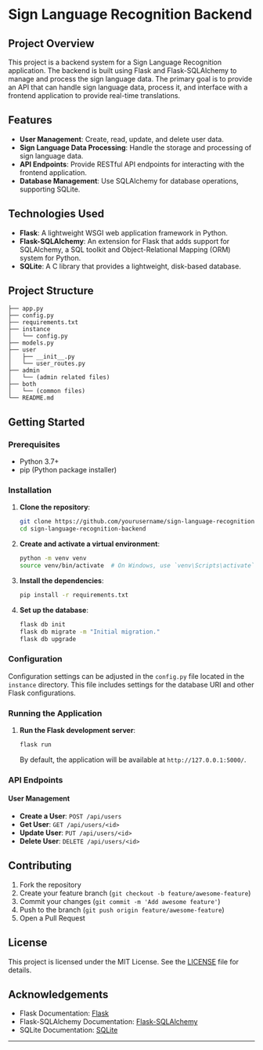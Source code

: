 
# Sign Language Recognition Backend

## Project Overview

This project is a backend system for a Sign Language Recognition application. The backend is built using Flask and Flask-SQLAlchemy to manage and process the sign language data. The primary goal is to provide an API that can handle sign language data, process it, and interface with a frontend application to provide real-time translations.

## Features

- **User Management**: Create, read, update, and delete user data.
- **Sign Language Data Processing**: Handle the storage and processing of sign language data.
- **API Endpoints**: Provide RESTful API endpoints for interacting with the frontend application.
- **Database Management**: Use SQLAlchemy for database operations, supporting SQLite.

## Technologies Used

- **Flask**: A lightweight WSGI web application framework in Python.
- **Flask-SQLAlchemy**: An extension for Flask that adds support for SQLAlchemy, a SQL toolkit and Object-Relational Mapping (ORM) system for Python.
- **SQLite**: A C library that provides a lightweight, disk-based database.

## Project Structure

```
├── app.py
├── config.py
├── requirements.txt
├── instance
│   └── config.py
├── models.py
├── user
│   ├── __init__.py
│   └── user_routes.py
├── admin
│   └── (admin related files)
├── both
│   └── (common files)
└── README.md
```

## Getting Started

### Prerequisites

- Python 3.7+
- pip (Python package installer)

### Installation

1. **Clone the repository**:
   ```bash
   git clone https://github.com/yourusername/sign-language-recognition-backend.git
   cd sign-language-recognition-backend
   ```

2. **Create and activate a virtual environment**:
   ```bash
   python -m venv venv
   source venv/bin/activate  # On Windows, use `venv\Scripts\activate`
   ```

3. **Install the dependencies**:
   ```bash
   pip install -r requirements.txt
   ```

4. **Set up the database**:
   ```bash
   flask db init
   flask db migrate -m "Initial migration."
   flask db upgrade
   ```

### Configuration

Configuration settings can be adjusted in the `config.py` file located in the `instance` directory. This file includes settings for the database URI and other Flask configurations.

### Running the Application

1. **Run the Flask development server**:
   ```bash
   flask run
   ```
   By default, the application will be available at `http://127.0.0.1:5000/`.

### API Endpoints

#### User Management

- **Create a User**: `POST /api/users`
- **Get User**: `GET /api/users/<id>`
- **Update User**: `PUT /api/users/<id>`
- **Delete User**: `DELETE /api/users/<id>`

## Contributing

1. Fork the repository
2. Create your feature branch (`git checkout -b feature/awesome-feature`)
3. Commit your changes (`git commit -m 'Add awesome feature'`)
4. Push to the branch (`git push origin feature/awesome-feature`)
5. Open a Pull Request

## License

This project is licensed under the MIT License. See the [LICENSE](LICENSE) file for details.

## Acknowledgements

- Flask Documentation: [Flask](https://flask.palletsprojects.com/)
- Flask-SQLAlchemy Documentation: [Flask-SQLAlchemy](https://flask-sqlalchemy.palletsprojects.com/)
- SQLite Documentation: [SQLite](https://www.sqlite.org/docs.html)

---

